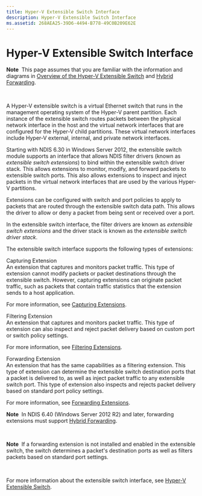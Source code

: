 ```yaml
---
title: Hyper-V Extensible Switch Interface
description: Hyper-V Extensible Switch Interface
ms.assetid: 268AEA25-39D6-4494-B778-49C0B209E62E
---
```


# Hyper-V Extensible Switch Interface


**Note**  This page assumes that you are familiar with the information and diagrams in [Overview of the Hyper-V Extensible Switch](overview-of-the-hyper-v-extensible-switch.md) and [Hybrid Forwarding](hybrid-forwarding.md).

 

A Hyper-V extensible switch is a virtual Ethernet switch that runs in the management operating system of the Hyper-V parent partition. Each instance of the extensible switch routes packets between the physical network interface in the host and the virtual network interfaces that are configured for the Hyper-V child partitions. These virtual network interfaces include Hyper-V external, internal, and private network interfaces.

Starting with NDIS 6.30 in Windows Server 2012, the extensible switch module supports an interface that allows NDIS filter drivers (known as *extensible switch extensions*) to bind within the extensible switch driver stack. This allows extensions to monitor, modify, and forward packets to extensible switch ports. This also allows extensions to inspect and inject packets in the virtual network interfaces that are used by the various Hyper-V partitions.

Extensions can be configured with switch and port policies to apply to packets that are routed through the extensible switch data path. This allows the driver to allow or deny a packet from being sent or received over a port.

In the extensible switch interface, the filter drivers are known as *extensible switch extensions* and the driver stack is known as the *extensible switch driver stack*.

The extensible switch interface supports the following types of extensions:

<a href="" id="capturing-extension"></a>Capturing Extension  
An extension that captures and monitors packet traffic. This type of extension cannot modify packets or packet destinations through the extensible switch. However, capturing extensions can originate packet traffic, such as packets that contain traffic statistics that the extension sends to a host application.

For more information, see [Capturing Extensions](capturing-extensions.md).

<a href="" id="filtering-extension"></a>Filtering Extension  
An extension that captures and monitors packet traffic. This type of extension can also inspect and reject packet delivery based on custom port or switch policy settings.

For more information, see [Filtering Extensions](filtering-extensions.md).

<a href="" id="forwarding-extension"></a>Forwarding Extension  
An extension that has the same capabilities as a filtering extension. This type of extension can determine the extensible switch destination ports that a packet is delivered to, as well as inject packet traffic to any extensible switch port. This type of extension also inspects and rejects packet delivery based on standard port policy settings.

For more information, see [Forwarding Extensions](forwarding-extensions.md).

**Note**  In NDIS 6.40 (Windows Server 2012 R2) and later, forwarding extensions must support [Hybrid Forwarding](hybrid-forwarding.md).

 

**Note**  If a forwarding extension is not installed and enabled in the extensible switch, the switch determines a packet's destination ports as well as filters packets based on standard port settings.

 

For more information about the extensible switch interface, see [Hyper-V Extensible Switch](hyper-v-extensible-switch.md).

 

 





